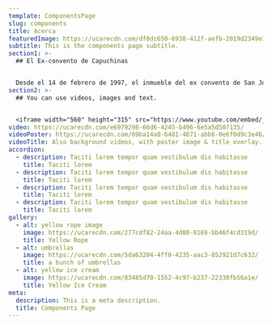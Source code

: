 ```yaml
---
template: ComponentsPage
slug: components
title: Acerca
featuredImage: https://ucarecdn.com/df0dc650-6938-412f-aefb-2019d2349e13/
subtitle: This is the components page subtitle.
section1: >-
  ## El Ex-convento de Capuchinas


  Desde el 14 de febrero de 1997, el inmueble del ex convento de San José de Gracia de Religiosas Capuchinas asumió una vocación de carácter público, al recibir al Museo de la Ciudad, centro cultural perteneciente al Instituto Queretano de la Cultura y las Artes, y cuya misión privilegia la divulgación del arte contemporáneo. Es con este perfil que el museo ha marcado estilos de oferta cultural, en donde priva la diversidad y la tolerancia dando lugar a una continua muestra de exposiciones pictóricas, fotográficas, escultóricas; obras de teatro, danza; recitales de música; así como propuestas de performance e instalación y muchas actividades intelectuales más. Propiamente, el Museo de la Ciudad es punto de reunión de inquietudes.
section2: >-
  ## You can use videos, images and text.


  <iframe width="560" height="315" src="https://www.youtube.com/embed/_m2CHvfVK5I" frameborder="0" allow="accelerometer; autoplay; clipboard-write; encrypted-media; gyroscope; picture-in-picture" allowfullscreen></iframe>
video: https://ucarecdn.com/e6979298-66d6-4245-b496-6e5a5d507135/
videoPoster: https://ucarecdn.com/69ba14a8-6481-4671-abb6-0e6f0d9c3e46/
videoTitle: Also background videos, with poster image & title overlay.
accordion:
  - description: Taciti lorem tempor quam vestibulum dis habitasse
    title: Taciti lorem
  - description: Taciti lorem tempor quam vestibulum dis habitasse
    title: Taciti lorem
  - description: Taciti lorem tempor quam vestibulum dis habitasse
    title: Taciti lorem
  - description: Taciti lorem tempor quam vestibulum dis habitasse
    title: Taciti lorem
gallery:
  - alt: yellow rope image
    image: https://ucarecdn.com/277cdf82-24aa-4d80-8169-bb46f4cd319d/
    title: Yellow Rope
  - alt: umbrellas
    image: https://ucarecdn.com/5da63204-4ff0-4235-aac3-852921d7c632/
    title: a bunch of umbrellas
  - alt: yellow ice cream
    image: https://ucarecdn.com/83485d70-1552-4c97-b237-22330fb56a1e/
    title: Yellow Ice Cream
meta:
  description: This is a meta description.
  title: Components Page
---
```

